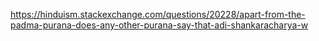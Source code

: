 https://hinduism.stackexchange.com/questions/20228/apart-from-the-padma-purana-does-any-other-purana-say-that-adi-shankaracharya-w